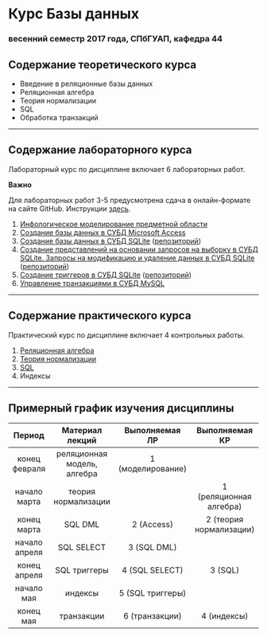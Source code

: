 # Курс Базы данных
### весенний семестр 2017 года, СПбГУАП, кафедра 44

## Содержание теоретического курса

* Введение в реляционные базы данных
* Реляционная алгебра
* Теория нормализации
* SQL
* Обработка транзакций

-----

## Содержание лабораторного курса

Лабораторный курс по дисциплине включает 6 лабораторных работ.

__Важно__

Для лабораторных работ 3-5 предусмотрена сдача в онлайн-формате на сайте GitHub. Инструкции [здесь](https://github.com/db2017ss/syllabus/blob/master/git.md).

1. [Инфологическое моделирование предметной области](https://github.com/db2017ss/syllabus/blob/master/labworks/labwork1.md)
1. [Создание базы данных в СУБД Microsoft Access](https://github.com/db2017ss/syllabus/blob/master/labworks/labwork2.md)
1. [Создание базы данных в СУБД SQLite](https://github.com/db2017ss/syllabus/blob/master/labworks/labwork3.md) ([репозиторий](https://github.com/db2017ss/labwork3))
1. [Создание представлений на основании запросов на выборку в СУБД SQLite. Запросы на модификацию и удаление данных в СУБД SQLite](https://github.com/db2017ss/syllabus/blob/master/labworks/labwork4.md) ([репозиторий](https://github.com/db2017ss/labwork4))
1. [Создание триггеров в СУБД SQLite](https://github.com/db2017ss/syllabus/blob/master/labworks/labwork5.md) ([репозиторий](https://github.com/db2017ss/labwork5))
1. [Управление транзакциями в СУБД MySQL](https://github.com/db2017ss/syllabus/blob/master/labworks/labwork6.md)

-----

## Содержание практического курса

Практический курс по дисциплине включает 4 контрольных работы.

1. [Реляционная алгебра](https://github.com/db2017ss/syllabus/blob/master/tests/test1.md)
1. [Теория нормализации](https://github.com/db2017ss/syllabus/blob/master/tests/test2.md)
1. [SQL](https://github.com/db2017ss/syllabus/blob/master/tests/test3.md)
1. Индексы

-----

## Примерный график изучения дисциплины

|     Период    |       Материал лекций       |   Выполняемая ЛР  |      Выполняемая КР     |
|:-------------:|:---------------------------:|:-----------------:|:-----------------------:|
| конец февраля | реляционная модель, алгебра | 1 (моделирование) |                         |
| начало марта  | теория нормализации         |                   | 1 (реляционная алгебра) |
| конец марта   | SQL DML                     | 2 (Access)        | 2 (теория нормализации) |
| начало апреля | SQL SELECT                  | 3 (SQL DML)       |                         |
| конец апреля  | SQL триггеры                | 4 (SQL SELECT)    | 3 (SQL)                 |
| начало мая    | индексы                     | 5 (SQL триггеры)  |                         |
| конец мая     | транзакции                  | 6 (транзакции)    | 4 (индексы)             |
